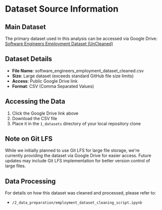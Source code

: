 # Dataset Source Information

## Main Dataset

The primary dataset used in this analysis can be accessed via Google Drive:
[Software Engineers Employment Dataset (UnCleaned)](https://drive.google.com/file/d/13S9KWvOleAu-V_32Cpyrn8KHm1BnURN0/view?usp=sharing)

## Dataset Details

- **File Name**: software_engineers_employment_dataset_cleaned.csv
- **Size**: Large dataset (exceeds standard GitHub file size limits)
- **Access**: Public Google Drive link
- **Format**: CSV (Comma Separated Values)

## Accessing the Data

1. Click the Google Drive link above
2. Download the CSV file
3. Place it in the `1_datasets` directory of your local repository clone

## Note on Git LFS

While we initially planned to use Git LFS for large file storage, we're
currently providing the dataset via Google Drive for easier access. Future
updates may include Git LFS implementation for better version control of
large files.

## Data Processing

For details on how this dataset was cleaned and processed, please refer to:
- `/2_data_preparation/employment_dataset_cleaning_script.ipynb`
